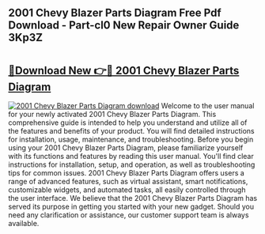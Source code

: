 ## 2001 Chevy Blazer Parts Diagram Free Pdf Download - Part-cl0 New Repair Owner Guide 3Kp3Z

# <h2><a href="http://dfhm7f.blite.top/?on=2001+Chevy+Blazer+Parts+Diagram">🔗Download New 👉🔴 2001 Chevy Blazer Parts Diagram</a></h2>

[![2001 Chevy Blazer Parts Diagram download](https://i.imgur.com/lujVjoI.png)](http://dfhm7f.blite.top/?on=2001+Chevy+Blazer+Parts+Diagram)
Welcome to the user manual for your newly activated 2001 Chevy Blazer Parts Diagram. This comprehensive guide is intended to help you understand and utilize all of the features and benefits of your product. You will find detailed instructions for installation, usage, maintenance, and troubleshooting. Before you begin using your 2001 Chevy Blazer Parts Diagram, please familiarize yourself with its functions and features by reading this user manual. You'll find clear instructions for installation, setup, and operation, as well as troubleshooting tips for common issues. 2001 Chevy Blazer Parts Diagram offers users a range of advanced features, such as virtual assistant, smart notifications, customizable widgets, and automated tasks, all easily controlled through the user interface. We believe that the 2001 Chevy Blazer Parts Diagram has served its purpose in getting you started with your new gadget. Should you need any clarification or assistance, our customer support team is always available.
